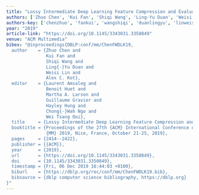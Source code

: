 ```yaml
---
title: "Lossy Intermediate Deep Learning Feature Compression and Evaluation"
authors: ['Zhuo Chen', 'Kui Fan', 'Shiqi Wang', 'Ling-Yu Duan', 'Weisi Lin', 'Alex C. Kot']
authors-key: ['chenzhuo', 'fankui', 'wangshiqi', 'duanlingyu', 'linweisi', 'c.alex']
year: "2019"
article-link: "https://doi.org/10.1145/3343031.3350849"
venue: "ACM Multimedia"
bibex: "@inproceedings{DBLP:conf/mm/ChenFWDLK19,
  author    = {Zhuo Chen and
               Kui Fan and
               Shiqi Wang and
               Ling{-}Yu Duan and
               Weisi Lin and
               Alex C. Kot},
  editor    = {Laurent Amsaleg and
               Benoit Huet and
               Martha A. Larson and
               Guillaume Gravier and
               Hayley Hung and
               Chong{-}Wah Ngo and
               Wei Tsang Ooi},
  title     = {Lossy Intermediate Deep Learning Feature Compression and Evaluation},
  booktitle = {Proceedings of the 27th {ACM} International Conference on Multimedia,
               {MM} 2019, Nice, France, October 21-25, 2019},
  pages     = {2414--2422},
  publisher = {{ACM}},
  year      = {2019},
  url       = {https://doi.org/10.1145/3343031.3350849},
  doi       = {10.1145/3343031.3350849},
  timestamp = {Fri, 06 Dec 2019 16:44:03 +0100},
  biburl    = {https://dblp.org/rec/conf/mm/ChenFWDLK19.bib},
  bibsource = {dblp computer science bibliography, https://dblp.org}
}"
---
```

